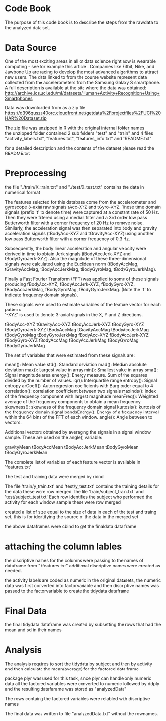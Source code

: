 Code Book
=============

The purpose of this code book is to describe the steps from the rawdata to the analyzed data set.

Data Source
=========
One of the most exciting areas in all of data science right now is wearable computing - see for example this article . Companies like Fitbit, Nike, and Jawbone Up are racing to develop the most advanced algorithms to attract new users. The data linked to from the course website represent data collected from the accelerometers from the Samsung Galaxy S smartphone. A full description is available at the site where the data was obtained: 
http://archive.ics.uci.edu/ml/datasets/Human+Activity+Recognition+Using+Smartphones 

Data was downloaded from as a zip file 
https://d396qusza40orc.cloudfront.net/getdata%2Fprojectfiles%2FUCI%20HAR%20Dataset.zip

The zip file was unzipped in R with the original internal folder names  
the unzipped folder contained 2 sub folders "test" and "train" and 4 files "activity_labels.txt", "features.txt", "features_info.txt" and "README.txt"

for a detailed description and the contents of the dataset please read the README.txt

Preprocessing
===============
the file "./train/X_train.txt" and "./test/X_test.txt" contains the data in numerical format

The features selected for this database come from the accelerometer and gyroscope 3-axial raw signals tAcc-XYZ and tGyro-XYZ. These time domain signals (prefix 't' to denote time) were captured at a constant rate of 50 Hz. Then they were filtered using a median filter and a 3rd order low pass Butterworth filter with a corner frequency of 20 Hz to remove noise. Similarly, the acceleration signal was then separated into body and gravity acceleration signals (tBodyAcc-XYZ and tGravityAcc-XYZ) using another low pass Butterworth filter with a corner frequency of 0.3 Hz. 

Subsequently, the body linear acceleration and angular velocity were derived in time to obtain Jerk signals (tBodyAccJerk-XYZ and tBodyGyroJerk-XYZ). Also the magnitude of these three-dimensional signals were calculated using the Euclidean norm (tBodyAccMag, tGravityAccMag, tBodyAccJerkMag, tBodyGyroMag, tBodyGyroJerkMag). 

Finally a Fast Fourier Transform (FFT) was applied to some of these signals producing fBodyAcc-XYZ, fBodyAccJerk-XYZ, fBodyGyro-XYZ, fBodyAccJerkMag, fBodyGyroMag, fBodyGyroJerkMag. (Note the 'f' to indicate frequency domain signals). 

These signals were used to estimate variables of the feature vector for each pattern:  
'-XYZ' is used to denote 3-axial signals in the X, Y and Z directions.

tBodyAcc-XYZ
tGravityAcc-XYZ
tBodyAccJerk-XYZ
tBodyGyro-XYZ
tBodyGyroJerk-XYZ
tBodyAccMag
tGravityAccMag
tBodyAccJerkMag
tBodyGyroMag
tBodyGyroJerkMag
fBodyAcc-XYZ
fBodyAccJerk-XYZ
fBodyGyro-XYZ
fBodyAccMag
fBodyAccJerkMag
fBodyGyroMag
fBodyGyroJerkMag

The set of variables that were estimated from these signals are: 

mean(): Mean value
std(): Standard deviation
mad(): Median absolute deviation 
max(): Largest value in array
min(): Smallest value in array
sma(): Signal magnitude area
energy(): Energy measure. Sum of the squares divided by the number of values. 
iqr(): Interquartile range 
entropy(): Signal entropy
arCoeff(): Autorregresion coefficients with Burg order equal to 4
correlation(): correlation coefficient between two signals
maxInds(): index of the frequency component with largest magnitude
meanFreq(): Weighted average of the frequency components to obtain a mean frequency
skewness(): skewness of the frequency domain signal 
kurtosis(): kurtosis of the frequency domain signal 
bandsEnergy(): Energy of a frequency interval within the 64 bins of the FFT of each window.
angle(): Angle between to vectors.

Additional vectors obtained by averaging the signals in a signal window sample. These are used on the angle() variable:

gravityMean
tBodyAccMean
tBodyAccJerkMean
tBodyGyroMean
tBodyGyroJerkMean

The complete list of variables of each feature vector is available in 'features.txt'

The test and training data were merged by rbind

The file 'train/y_train.txt' and 'test/y_test.txt' contains the training details for the data these were row merged
The file 'train/subject_train.txt' and 'test/subject_test.txt' Each row identifies the subject who performed the activity for each window sample these were row merged

created a list of size equal to the size of data in each of the test and traing set, this is for identifying the source of the data in the merged set

the above dataframes were cbind to get the finaldata data frame

attaching the column lables
==========
the discriptive names for the columns were passing to the names of dataframe from "./features.txt" additional discriptive names were created as needed.

the activity labels are coded as numeric in the original datasets, the numeric data was first converted into factorvariable and then discriptive names was passed to the factorvariable to create the tidydata dataframe

Final Data
===
the final tidydata dataframe was created by subsetting the rows that had the mean and sd in their names


Analysis
=========
The analysis requires to sort the tidydata by subject and then by activity and then calculate the mean(average) for the factored data frame

package plyr was used for this task, since plyr can handle only numeric data all the factored variables were converted to numeric followed by ddply and the resulting datafarame was stored as "analyzedData"

The rows containg the factored variables were relabled with discriptive names

The final data was written to file "analyzedData.txt" without the rownames.




 
